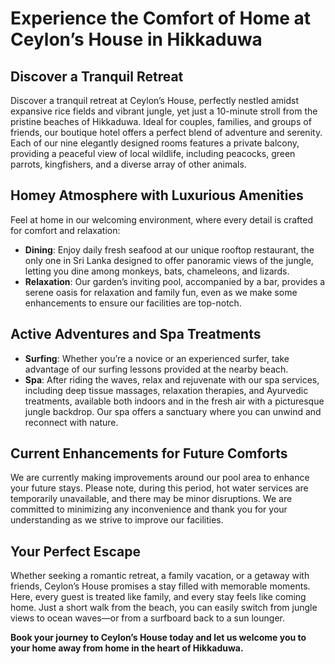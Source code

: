 # Experience the Comfort of Home at Ceylon’s House in Hikkaduwa

## Discover a Tranquil Retreat
Discover a tranquil retreat at Ceylon’s House, perfectly nestled amidst expansive rice fields and vibrant jungle, yet just a 10-minute stroll from the pristine beaches of Hikkaduwa. Ideal for couples, families, and groups of friends, our boutique hotel offers a perfect blend of adventure and serenity. Each of our nine elegantly designed rooms features a private balcony, providing a peaceful view of local wildlife, including peacocks, green parrots, kingfishers, and a diverse array of other animals.

## Homey Atmosphere with Luxurious Amenities
Feel at home in our welcoming environment, where every detail is crafted for comfort and relaxation:
- **Dining**: Enjoy daily fresh seafood at our unique rooftop restaurant, the only one in Sri Lanka designed to offer panoramic views of the jungle, letting you dine among monkeys, bats, chameleons, and lizards.
- **Relaxation**: Our garden’s inviting pool, accompanied by a bar, provides a serene oasis for relaxation and family fun, even as we make some enhancements to ensure our facilities are top-notch.

## Active Adventures and Spa Treatments
- **Surfing**: Whether you’re a novice or an experienced surfer, take advantage of our surfing lessons provided at the nearby beach.
- **Spa**: After riding the waves, relax and rejuvenate with our spa services, including deep tissue massages, relaxation therapies, and Ayurvedic treatments, available both indoors and in the fresh air with a picturesque jungle backdrop. Our spa offers a sanctuary where you can unwind and reconnect with nature.

## Current Enhancements for Future Comforts
We are currently making improvements around our pool area to enhance your future stays. Please note, during this period, hot water services are temporarily unavailable, and there may be minor disruptions. We are committed to minimizing any inconvenience and thank you for your understanding as we strive to improve our facilities.

## Your Perfect Escape
Whether seeking a romantic retreat, a family vacation, or a getaway with friends, Ceylon’s House promises a stay filled with memorable moments. Here, every guest is treated like family, and every stay feels like coming home. Just a short walk from the beach, you can easily switch from jungle views to ocean waves—or from a surfboard back to a sun lounger.

**Book your journey to Ceylon’s House today and let us welcome you to your home away from home in the heart of Hikkaduwa.**
